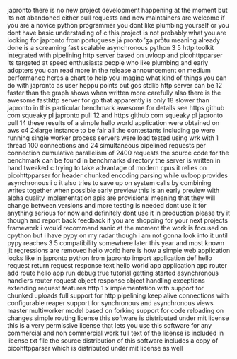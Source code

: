 japronto there is no new project development happening at the moment but its not abandoned either pull requests and new maintainers are welcome if you are a novice python programmer you dont like plumbing yourself or you dont have basic understading of c this project is not probably what you are looking for japronto from portuguese já pronto ˈʒa pɾõtu meaning already done is a screaming fast scalable asynchronous python 3 5 http toolkit integrated with pipelining http server based on uvloop and picohttpparser its targeted at speed enthusiasts people who like plumbing and early adopters you can read more in the release announcement on medium performance heres a chart to help you imagine what kind of things you can do with japronto as user heppu points out gos stdlib http server can be 12 faster than the graph shows when written more carefully also there is the awesome fasthttp server for go that apparently is only 18 slower than japronto in this particular benchmark awesome for details see https github com squeaky pl japronto pull 12 and https github com squeaky pl japronto pull 14 these results of a simple hello world application were obtained on aws c4 2xlarge instance to be fair all the contestants including go were running single worker process servers were load tested using wrk with 1 thread 100 connections and 24 simultaneous pipelined requests per connection cumulative parallelism of 2400 requests the source code for the benchmark can be found in benchmarks directory the server is written in hand tweaked c trying to take advantage of modern cpus it relies on picohttpparser for header chunked encoding parsing while uvloop provides asynchronous i o it also tries to save up on system calls by combining writes together when possible early preview this is an early preview with alpha quality implementation apis are provisional meaning that they will change between versions and more testing is needed dont use it for anything serious for now and definitely dont use it in production please try it though and report back feedback if you are shopping for your next projects framework i would recommend sanic at the moment the work is focused on cpython but i have pypy on my radar though i am not gonna look into it until pypy reaches 3 5 compatibility somewhere later this year and most known jit regressions are removed hello world here is how a simple web application looks like in japronto python from japronto import application def hello request return request response text hello world app application app router add route hello app run debug true tutorial getting started asynchronous handlers router request object response object handling exceptions extending request features http 1 x implementation with support for chunked uploads full support for http pipelining keep alive connections with configurable reaper support for synchronous and asynchronous views master multiworker model based on forking support for code reloading on changes simple routing license this software is distributed under mit license this is a very permissive license that lets you use this software for any commercial and non commercial work full text of the license is included in license txt file the source distribution of this software includes a copy of picohttpparser which is distributed under mit license as well